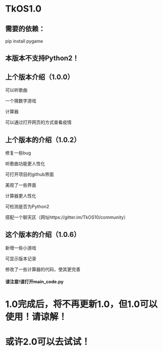 # TkOS1.0


## 需要的依赖：

pip install pygame


## 本版本不支持Python2！

## 上个版本介绍（1.0.0）

可以听歌曲

一个猜数字游戏

计算器

可以通过打开网页的方式查看疫情
## 上个版本的介绍（1.0.2）

修复一些bug

听歌曲功能更人性化

可打开项目的github界面

美观了一些界面

计算器更人性化

可检测是否为Python2

搭配一个聊天区（网址https://gitter.im/TkOS10/community）
## 这个版本的介绍（1.0.6）

新增一些小游戏

可显示版本记录

修改了一些计算器的代码，使其更完善
#### 请注意!请打开main_code.py
# 1.0完成后，将不再更新1.0，但1.0可以使用！请谅解！
# 或许2.0可以去试试！
